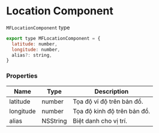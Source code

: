 # Location Component

`MFLocationComponent` type

```js
export type MFLocationComponent = {
  latitude: number,
  longitude: number,
  alias?: string,
}
```

### Properties

| Name        | Type      | Description                        |
|-------------|-----------|------------------------------------|
| latitude    | number    | Tọa độ vĩ độ trên bản đồ.          |
| longitude   | number    | Tọa độ kinh độ trên bản đồ.        |
| alias       | NSString  | Biệt danh cho vị trí.              |



